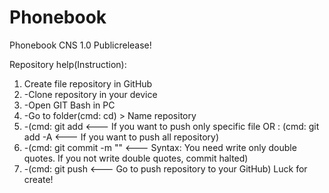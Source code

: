 # Phonebook
Phonebook CNS 1.0 Publicrelease!

Repository help(Instruction):
1) Create file repository in GitHub
2) -Clone repository in your device
3) -Open GIT Bash in PC
4) -Go to folder(cmd: cd) > Name repository
5) -(cmd: git add <File name> <--- If you want to push only specific file
                                   OR :
                                   (cmd: git add -A <--- If you want to push all repository)
6) -(cmd: git commit -m "<your message>" <--- Syntax: You need write only double quotes. If you not write double quotes, commit halted)
7) -(cmd: git push <--- Go to push repository to your GitHub)
Luck for create!
